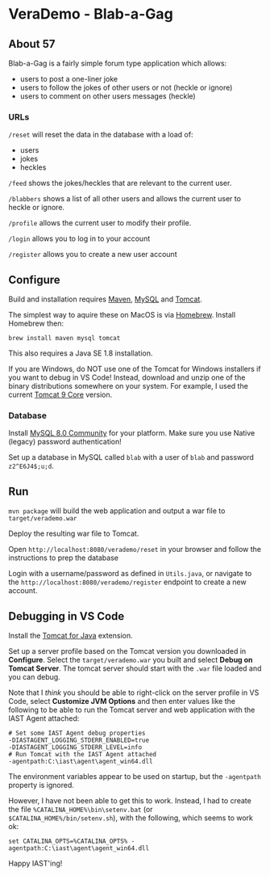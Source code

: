 # VeraDemo - Blab-a-Gag

## About 57

Blab-a-Gag is a fairly simple forum type application which allows:
 - users to post a one-liner joke
 - users to follow the jokes of other users or not (heckle or ignore)
 - users to comment on other users messages (heckle)
 
### URLs

`/reset` will reset the data in the database with a load of:
 - users
 - jokes
 - heckles
  
`/feed` shows the jokes/heckles that are relevant to the current user.

`/blabbers` shows a list of all other users and allows the current user to heckle or ignore.

`/profile` allows the current user to modify their profile.

`/login` allows you to log in to your account

`/register` allows you to create a new user account
   
## Configure

Build and installation requires [Maven](https://maven.apache.org), [MySQL](https://www.mysql.com/) and [Tomcat](https://tomcat.apache.org/).

The simplest way to aquire these on MacOS is via [Homebrew](http://brew.sh/). Install Homebrew then:

    brew install maven mysql tomcat

This also requires a Java SE 1.8 installation.

If you are Windows, do NOT use one of the Tomcat for Windows installers if you want to debug in VS Code! Instead, download and unzip one of the binary distributions somewhere on your system. For example, I used the current [Tomcat 9 Core](https://apache.claz.org/tomcat/tomcat-9/v9.0.40/bin/apache-tomcat-9.0.40.zip) version.


### Database

Install [MySQL 8.0 Community](https://dev.mysql.com/downloads/) for your platform. Make sure you use Native (legacy) password authentication! 

Set up a database in MySQL called `blab` with a user of `blab` and password `z2^E6J4$;u;d`.
 
 
## Run

`mvn package` will build the web application and output a war file to `target/verademo.war`

Deploy the resulting war file to Tomcat.

Open `http://localhost:8080/verademo/reset` in your browser and follow the instructions to prep the database

Login with a username/password as defined in `Utils.java`, or navigate to the `http://localhost:8080/verademo/register` endpoint to create a new account.


## Debugging in VS Code

Install the [Tomcat for Java](https://marketplace.visualstudio.com/items?itemName=adashen.vscode-tomcat) extension. 

Set up a server profile based on the Tomcat version you downloaded in **Configure**. Select the `target/verademo.war` you built and select **Debug on Tomcat Server**. The tomcat server should start with the `.war` file loaded and you can debug.

Note that I *think* you should be able to right-click on the server profile in VS Code, select **Customize JVM Options** and then enter values like the following to be able to run the Tomcat server and web application with the IAST Agent attached:

```
# Set some IAST Agent debug properties
-DIASTAGENT_LOGGING_STDERR_ENABLED=true
-DIASTAGENT_LOGGING_STDERR_LEVEL=info
# Run Tomcat with the IAST Agent attached
-agentpath:C:\iast\agent\agent_win64.dll
```

The environment variables appear to be used on startup, but the `-agentpath` property is ignored.

However, I have not been able to get this to work. Instead, I had to create the file `%CATALINA_HOME%\bin\setenv.bat` (or `$CATALINA_HOME%/bin/setenv.sh`), with the following, which seems to work ok:

```
set CATALINA_OPTS=%CATALINA_OPTS% -agentpath:C:\iast\agent\agent_win64.dll
```

Happy IAST'ing!
